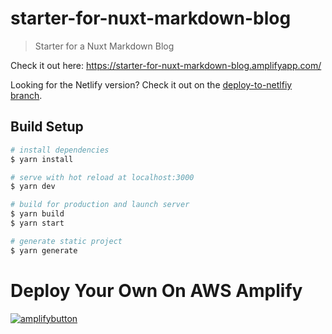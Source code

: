 # starter-for-nuxt-markdown-blog

> Starter for a Nuxt Markdown Blog

Check it out here: https://starter-for-nuxt-markdown-blog.amplifyapp.com/

Looking for the Netlify version? Check it out on the [deploy-to-netlfiy branch](/jennapederson/starter-for-nuxt-markdown-blog/tree/deploy-on-netlify).

## Build Setup

``` bash
# install dependencies
$ yarn install

# serve with hot reload at localhost:3000
$ yarn dev

# build for production and launch server
$ yarn build
$ yarn start

# generate static project
$ yarn generate
```

# Deploy Your Own On AWS Amplify

[![amplifybutton](https://oneclick.amplifyapp.com/button.svg)](https://console.aws.amazon.com/amplify/home#/deploy?repo=https://github.com/jennapederson/starter-for-nuxt-markdown-blog)